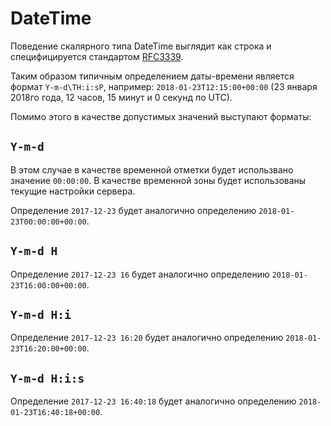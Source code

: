 # DateTime

Поведение скалярного типа DateTime выглядит как строка и
специфицируется стандартом [RFC3339](https://www.ietf.org/rfc/rfc3339.txt). 

Таким образом типичным определением даты-времени является 
формат `Y-m-d\TH:i:sP`, например: `2018-01-23T12:15:00+00:00` 
(23 января 2018го года, 12 часов, 15 минут и 0 секунд по UTC). 

Помимо этого в качестве допустимых значений выступают форматы:

## `Y-m-d`

В этом случае в качестве временной отметки будет использвано 
значение `00:00:00`. В качестве временной зоны будет использованы 
текущие настройки сервера.

Определение `2017-12-23` будет аналогично 
определению `2018-01-23T00:00:00+00:00`.

## `Y-m-d H`

Определение `2017-12-23 16` будет аналогично 
определению `2018-01-23T16:00:00+00:00`.

## `Y-m-d H:i`

Определение `2017-12-23 16:20` будет аналогично 
определению `2018-01-23T16:20:00+00:00`.

## `Y-m-d H:i:s`

Определение `2017-12-23 16:40:18` будет аналогично 
определению `2018-01-23T16:40:18+00:00`. 

